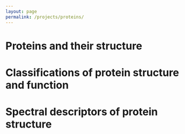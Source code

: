 ```yaml
---
layout: page
permalink: /projects/proteins/
---
```


# Proteins and their structure


# Classifications of protein structure and function


# Spectral descriptors of protein structure

